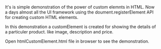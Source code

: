 It's is simple demonstration of the power of custom elemnts in HTML. Now a days almost all the UI framework using the doument.registerElement API for creating custom HTML elements.

In this demonstration a customElement is created for showing the details of a particuler product. like image, description and price.

Open htmlCustomElement.html file in browser to see the demonstration.